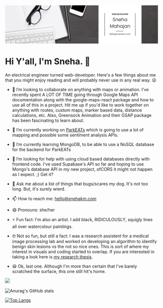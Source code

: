 [![MasterHead](https://github.com/sneham-boop/sneham-boop/blob/main/Black%20&%20White%20Modern%20Minimalist%20Data%20Scientist%20LinkedIn%20Banner.png?raw=true)](https://github.com/sneham-boop)
# Hi Y'all, I'm Sneha. 👋

An electrical engineer turned web-developer. Here's a few things about me that you might enjoy reading and will probably never use in any real way. 😜

- 👯 I’m looking to collaborate on anything with maps or animation. I've recently spent A LOT OF TIME going through Google Maps API documentation along with the google-maps-react package and how to use all of this in a project. Hit me up if you'd like to work together on anything with routes, custom maps, marker based data, distance calculations, etc. Also, Greensock Animation and their GSAP package has been fascinating to learn about. 
- 🔭 I’m currently working on [ParkEATs](https://parkeat.netlify.app/) which is going to use a lot of mapping and possible some sentiment analysis APIs.
- 🌱 I’m currently learning MongoDB, to be able to use a NoSQL database for the backend for ParkEATs
- 🤔 I’m looking for help with using cloud based databases directly with frontend code. I've used Supabase's API so far and hoping to use Mongo's database API in my new project, ofCORS it might not happen as I expect. ;) Get it?
- 💬 Ask me about a list of things that bugs/scares my dog. It's not too long. But, it's surely wierd. 
- 📫 How to reach me: hello@snehakm.com
- 😄 Pronouns: she/her
- ⚡ Fun fact: I'm also an artist. I add black, RIDICULOUSLY, squigly lines all over watercolour paintings. 
- 🤓 Not so fun, but still a fact: I was a research assistent for a medical image processing lab and worked on developing an algorithm to identify benign skin lesions vs the not so nice ones. This is sort of where my interest in visuals and coding started to overlap. If you are interested in taking a look here is [my research thesis](https://scholarsmine.mst.edu/masters_theses/8056/).

- 😆 Ok, last one. Although I'm more than certain that I've barely scratched the surface, this one still hit's home.
<img src="https://miro.medium.com/max/1282/1*CiJrQnE0x5c8kcpxgMRRdw.webp"/>

![Anurag's GitHub stats](https://github-readme-stats.vercel.app/api?user=sneham-boop&show_icons=true&theme=radical)

[![Top Langs](https://github-readme-stats.vercel.app/api/top-langs/?user=sneham-boop&layout=compact)](https://github.com/anuraghazra/github-readme-stats)



